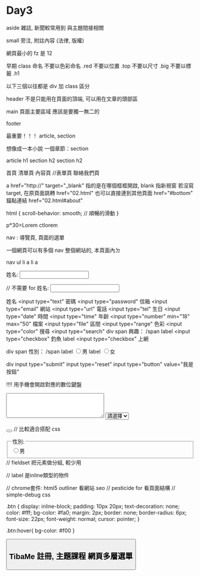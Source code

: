 # Day3

aside
雜誌, 新聞較常用到
與主題間接相關

small
旁注, 附註內容 (法律, 版權)

網頁最小的 fz 是 12

早期 class 命名
不要以色彩命名 .red
不要以位置 .top
不要以尺寸 .big
不要以標籤 .h1


以下三個以往都是 div 加 class 區分


header
不是只能用在頁面的頂端, 可以用在文章的頭部區

main
頁面主要區域
應該是要獨一無二的

footer

最重要！！！
article, section

想像成一本小說
一個章節：section

article
  h1
  section
    h2
  section
    h2


首頁
清單頁
內容頁
//表單頁
聯絡我們頁

a 
href="http://"
target="_blank" 指的是在哪個框框開啟, blank 指新視窗
若沒寫 target, 在原頁面跳轉
href="02.html" 也可以直接連到其他頁面
href="#bottom" 錨點連結
href="02.html#about"

<section id="about">

html {
  scroll-behavior: smooth; // 順暢的滑動
}

p*30>Lorem
ctlorem

nav : 導覽頁, 頁面的選單

一個網頁可以有多個 nav
整個網站的, 本頁面內ㄉ

nav 
  ul
    li  a
    li  a


<form action="">
  <label for="user_name">姓名:</label>
  <input type="text" id="user_name">

  <br>

  // 不需要 for
  <label>
    姓名:
    <input type="text">
  </label>
</form>

姓名 <input type="text"
密碼 <input type="password"
信箱 <input type="email"
網站 <input type="url"
電話 <input type="tel"
生日 <input type="date"
時間 <input type="time"
年齡 <input type="number" min="18" max="50"
檔案 <input type="file"
區間 <input type="range"
色彩 <input type="color"
搜尋 <input type="search"
div
  span 興趣： /span
  label
    <input type="checkbox" 釣魚
  label
    <input type="checkbox" 上網

div
  span 性別： /span
  label
    <input type="radio" name="sex">男
  label
    <input type="radio" name="sex">女


div
  input type="submit"
  input type="reset"
  input type="button" value="我是按鈕"

!!!! 用手機會開啟對應的數位鍵盤

<textarea name="" id="" cols="30" rows="4"></textarea>

<select name="" id="">
  <option value="">請選擇</option>
</select>

<button></button>  // 比較適合搭配 css

<fieldset>
  <legend>性別:</legend>
  <label>
    <input type="radio" name="sex">男

</fieldset>
// fieldset 把元素做分組, 較少用


// label 是inline類型的物件

// chrome套件: html5 outliner 看網站 seo
// pesticide for 看頁面結構
// simple-debug css

.btn {
  display: inline-block;
  padding: 10px 20px;
  text-decoration: none;
  color: #fff;
  bg-color: #fa0;
  margin: 2px;
  border: none;
  border-radius: 6px;
  font-size: 22px;
  font-weight: normal;
  cursor: pointer;
}

.btn:hover{
  bg-color: #f00
}

<div class="btn">
<span class="btn">
<a class="btn">
<button class="btn">
<label>
<p>
<h1>


TibaMe   註冊, 主題課程
網頁多層選單